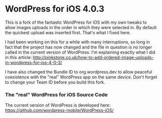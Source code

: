 # WordPress for iOS 4.0.3

This is a fork of the fantastic WordPress for iOS with my own tweaks to allow images uploads in the order in which they were selected in. By default the quickest upload was inserted first. That's what I fixed here.

I had been working on this for a whlie with many interruptions, so long in fact that the project has now changed and the file in question is no longer called in the current version of WordPress. I'm explaining exactly what I did in this article: http://pinkstone.co.uk/how-to-add-ordered-image-uploads-in-wordpress-for-ios-4-0-3/

I have also changed the Bundle ID to org.wordpress.dev to allow peaceful coexistence with the "real" WordPress app on the same device. Don't forget to change your Team ID before you build this fork.


### The "real" WordPress for iOS Source Code

The current version of WordPress is developed here: https://github.com/wordpress-mobile/WordPress-iOS/

